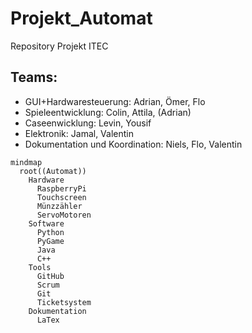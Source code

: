 # Projekt_Automat
Repository Projekt ITEC


## Teams:
* GUI+Hardwaresteuerung: Adrian, Ömer, Flo
* Spieleentwicklung: Colin, Attila, (Adrian)
* Caseenwicklung: Levin, Yousif
* Elektronik: Jamal, Valentin
* Dokumentation und Koordination: Niels, Flo, Valentin


```mermaid
mindmap
  root((Automat))
    Hardware
      RaspberryPi
      Touchscreen
      Münzzähler
      ServoMotoren
    Software
      Python
      PyGame
      Java
      C++
    Tools
      GitHub
      Scrum
      Git
      Ticketsystem
    Dokumentation
      LaTex
```
   
